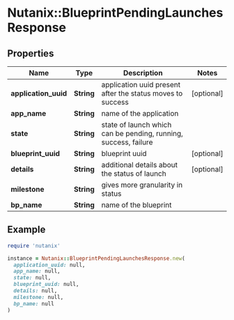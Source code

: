 # Nutanix::BlueprintPendingLaunchesResponse

## Properties

| Name | Type | Description | Notes |
| ---- | ---- | ----------- | ----- |
| **application_uuid** | **String** | application uuid present after the status moves to success | [optional] |
| **app_name** | **String** | name of the application |  |
| **state** | **String** | state of launch which can be pending, running, success, failure |  |
| **blueprint_uuid** | **String** | blueprint uuid | [optional] |
| **details** | **String** | additional details about the status of launch | [optional] |
| **milestone** | **String** | gives more granularity in status |  |
| **bp_name** | **String** | name of the blueprint |  |

## Example

```ruby
require 'nutanix'

instance = Nutanix::BlueprintPendingLaunchesResponse.new(
  application_uuid: null,
  app_name: null,
  state: null,
  blueprint_uuid: null,
  details: null,
  milestone: null,
  bp_name: null
)
```

